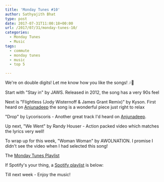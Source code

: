 ```yaml
---
title: 'Monday Tunes #10'
author: Sathyajith Bhat
type: post
date: 2017-07-31T11:00:18+00:00
url: /2017/07/31/monday-tunes-10/
categories:
  - Monday Tunes
  - Music
tags:
  - commute
  - monday tunes
  - music
  - top 5

---
```

We're on double digits! Let me know how you like the songs! &#x1f3b6;&#x1f3b5;



Start with "Stay in" by JAWS. Released in 2012, the song has a very 90s feel



Next is "Flightless (Jody Wisternoff & James Grant Remix)" by Kyson. First heard on <a href="https://www.youtube.com/user/anjunadeep" target="_blank">Anjunadeep</a> the song is a wonderful piece just right to relax



"Drop" by Lycoriscoris - Another great track I'd heard on <a href="https://www.youtube.com/user/anjunadeep" target="_blank">Anjunadeep</a>.



Up next, "We Went" by Randy Houser - Action packed video which matches the lyrics very well!



To wrap up for this week, "Woman Woman" by AWOLNATION. I promise I didn't see the video when I had selected this song!



The <a href="https://www.youtube.com/playlist?list=PLxKOjmEYzYcTogkkHfq_7tObgpFLEMmG4" target="_blank" rel="noopener">Monday Tunes Playlist</a>

If Spotify's your thing, a <a href="https://open.spotify.com/user/sathyabhat/playlist/2L5gZLGx8lL1g5nHqJdkKp" target="_blank" rel="noopener">Spotify playlist</a> is below:



Till next week - Enjoy the music!